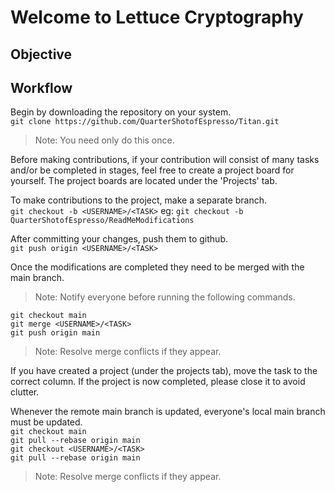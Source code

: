 # Welcome to Lettuce Cryptography

## Objective

## Workflow

Begin by downloading the repository on your system.  
`git clone https://github.com/QuarterShotofEspresso/Titan.git`
> Note: You need only do this once.

Before making contributions, if your contribution will consist of many tasks and/or be completed in stages, feel free to create a project board for yourself.
The project boards are located under the 'Projects' tab.

To make contributions to the project, make a separate branch.  
`git checkout -b <USERNAME>/<TASK>` eg: `git checkout -b QuarterShotofEspresso/ReadMeModifications`

After committing your changes, push them to github.  
`git push origin <USERNAME>/<TASK>`

Once the modifications are completed they need to be merged with the main branch.
> Note: Notify everyone before running the following commands.

`git checkout main`  
`git merge <USERNAME>/<TASK>`  
`git push origin main`  
> Note: Resolve merge conflicts if they appear.

If you have created a project (under the projects tab), move the task to the correct column.
If the project is now completed, please close it to avoid clutter.

Whenever the remote main branch is updated, everyone's local main branch must be updated.  
`git checkout main`  
`git pull --rebase origin main`  
`git checkout <USERNAME>/<TASK>`  
`git pull --rebase origin main`  
> Note: Resolve merge conflicts if they appear.
